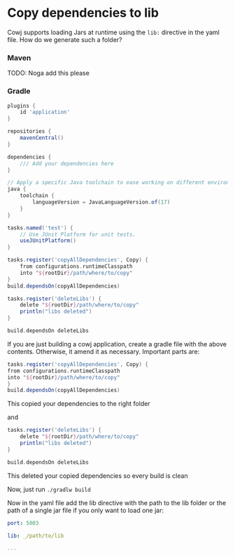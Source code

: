 # Copy dependencies to lib

Cowj supports loading Jars at runtime using the `lib:` directive in the 
yaml file. How do we generate such a folder?

### Maven
TODO: Noga add this please

### Gradle
```groovy
plugins {
    id 'application'
}

repositories {
    mavenCentral()
}

dependencies {
    /// Add your dependencies here
}

// Apply a specific Java toolchain to ease working on different environments.
java {
    toolchain {
        languageVersion = JavaLanguageVersion.of(17)
    }
}

tasks.named('test') {
    // Use JUnit Platform for unit tests.
    useJUnitPlatform()
}

tasks.register('copyAllDependencies', Copy) {
    from configurations.runtimeClasspath
    into "${rootDir}/path/where/to/copy"
}
build.dependsOn(copyAllDependencies)

tasks.register('deleteLibs') {
    delete "${rootDir}/path/where/to/copy"
    println("libs deleted")
}

build.dependsOn deleteLibs
```

If you are just building a cowj application, create a gradle file with
the above contents. Otherwise, it amend it as necessary. Important parts
are:

```groovy
tasks.register('copyAllDependencies', Copy) {
from configurations.runtimeClasspath
into "${rootDir}/path/where/to/copy"
}
build.dependsOn(copyAllDependencies)
```
This copied your dependencies to the right folder

and

```groovy
tasks.register('deleteLibs') {
    delete "${rootDir}/path/where/to/copy"
    println("libs deleted")
}

build.dependsOn deleteLibs
```
This deleted your copied dependencies so every build is clean

Now, just run `./gradlw build`

Now in the yaml file add the lib directive with the path to the lib folder
or the path of a single jar file if you only want to load one jar:
```yaml
port: 5003

lib: _/path/to/lib

...
```

